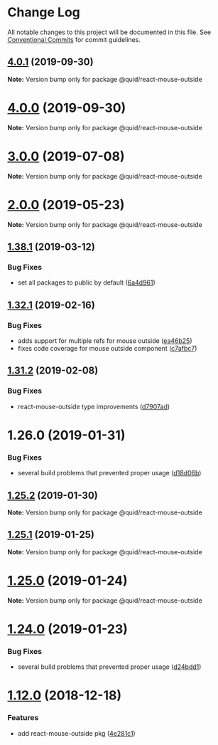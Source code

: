 # Change Log

All notable changes to this project will be documented in this file.
See [Conventional Commits](https://conventionalcommits.org) for commit guidelines.

## [4.0.1](https://github.com/quid/refraction/tree/master/packages/react-mouse-outside/compare/v4.0.0...v4.0.1) (2019-09-30)

**Note:** Version bump only for package @quid/react-mouse-outside





# [4.0.0](https://github.com/quid/refraction/tree/master/packages/react-mouse-outside/compare/v3.3.5...v4.0.0) (2019-09-30)

**Note:** Version bump only for package @quid/react-mouse-outside





# [3.0.0](https://github.com/quid/refraction/tree/master/packages/react-mouse-outside/compare/v2.5.0...v3.0.0) (2019-07-08)

**Note:** Version bump only for package @quid/react-mouse-outside





# [2.0.0](https://github.com/quid/refraction/tree/master/packages/react-mouse-outside/compare/v1.40.1...v2.0.0) (2019-05-23)

**Note:** Version bump only for package @quid/react-mouse-outside





## [1.38.1](https://github.com/quid/refraction/tree/master/packages/react-mouse-outside/compare/v1.38.0...v1.38.1) (2019-03-12)


### Bug Fixes

* set all packages to public by default ([6a4d961](https://github.com/quid/refraction/tree/master/packages/react-mouse-outside/commit/6a4d961))





## [1.32.1](https://github.com/quid/refraction/tree/master/packages/react-mouse-outside/compare/v1.32.0...v1.32.1) (2019-02-16)


### Bug Fixes

* adds support for multiple refs for mouse outside ([ea46b25](https://github.com/quid/refraction/tree/master/packages/react-mouse-outside/commit/ea46b25))
* fixes code coverage for mouse outside component ([c7afbc7](https://github.com/quid/refraction/tree/master/packages/react-mouse-outside/commit/c7afbc7))





## [1.31.2](https://github.com/quid/refraction/tree/master/packages/react-mouse-outside/compare/v1.31.1...v1.31.2) (2019-02-08)


### Bug Fixes

* react-mouse-outside type improvements ([d7907ad](https://github.com/quid/refraction/tree/master/packages/react-mouse-outside/commit/d7907ad))





# 1.26.0 (2019-01-31)


### Bug Fixes

* several build problems that prevented proper usage ([d18d06b](https://github.com/quid/refraction/tree/master/packages/react-mouse-outside/commit/d18d06b))





## [1.25.2](https://github.com/quid/refraction/tree/master/packages/react-mouse-outside/compare/v1.25.1...v1.25.2) (2019-01-30)

**Note:** Version bump only for package @quid/react-mouse-outside





## [1.25.1](https://github.com/quid/refraction/compare/v1.25.0...v1.25.1) (2019-01-25)

**Note:** Version bump only for package @quid/react-mouse-outside





# [1.25.0](https://github.com/quid/refraction/compare/v1.24.1...v1.25.0) (2019-01-24)

**Note:** Version bump only for package @quid/react-mouse-outside





# [1.24.0](https://github.com/quid/refraction/compare/v1.23.0...v1.24.0) (2019-01-23)


### Bug Fixes

* several build problems that prevented proper usage ([d24bdd1](https://github.com/quid/refraction/commit/d24bdd1))





# [1.12.0](https://github.com/quid/refraction/compare/v1.11.0...v1.12.0) (2018-12-18)


### Features

* add react-mouse-outside pkg ([4e281c1](https://github.com/quid/refraction/commit/4e281c1))
